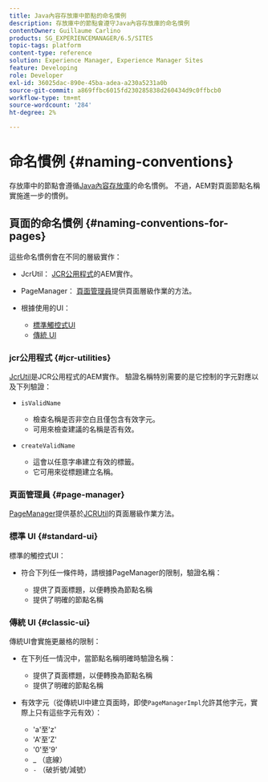 ```yaml
---
title: Java內容存放庫中節點的命名慣例
description: 存放庫中的節點會遵守Java內容存放庫的命名慣例
contentOwner: Guillaume Carlino
products: SG_EXPERIENCEMANAGER/6.5/SITES
topic-tags: platform
content-type: reference
solution: Experience Manager, Experience Manager Sites
feature: Developing
role: Developer
exl-id: 36025dac-890e-45ba-adea-a230a5231a0b
source-git-commit: a869ffbc6015fd230285838d260434d9c0ffbcb0
workflow-type: tm+mt
source-wordcount: '284'
ht-degree: 2%

---
```


# 命名慣例 {#naming-conventions}

存放庫中的節點會遵循[Java內容存放庫](/help/sites-developing/the-basics.md#java-content-repository)的命名慣例。 不過，AEM對頁面節點名稱實施進一步的慣例。

## 頁面的命名慣例 {#naming-conventions-for-pages}

這些命名慣例會在不同的層級實作：

* JcrUtil： [JCR公用程式](#jcr-utilities)的AEM實作。
* PageManager： [頁面管理員](#page-manager)提供頁面層級作業的方法。
* 根據使用的UI：

   * [標準觸控式UI](#standard-ui)
   * [傳統 UI](#classic-ui)

### jcr公用程式 {#jcr-utilities}

[JcrUtil](https://developer.adobe.com/experience-manager/reference-materials/6-5-lts/javadoc/index.html?com/day/cq/commons/jcr/JcrUtil.html)是JCR公用程式的AEM實作。 驗證名稱特別需要的是它控制的字元對應以及下列驗證：

* `isValidName`

   * 檢查名稱是否非空白且僅包含有效字元。
   * 可用來檢查建議的名稱是否有效。

* `createValidName`

   * 這會以任意字串建立有效的標籤。
   * 它可用來從標題建立名稱。

### 頁面管理員 {#page-manager}

[PageManager](https://developer.adobe.com/experience-manager/reference-materials/6-5-lts/javadoc/com/day/cq/wcm/api/PageManager.html)提供基於[JCRUtil](#jcr-utilities)的頁面層級作業方法。

### 標準 UI {#standard-ui}

標準的觸控式UI：

* 符合下列任一條件時，請根據PageManager的限制，驗證名稱：

   * 提供了頁面標題，以便轉換為節點名稱
   * 提供了明確的節點名稱

### 傳統 UI {#classic-ui}

傳統UI會實施更嚴格的限制：

* 在下列任一情況中，當節點名稱明確時驗證名稱：

   * 提供了頁面標題，以便轉換為節點名稱
   * 提供了明確的節點名稱

* 有效字元（從傳統UI中建立頁面時，即使`PageManagerImpl`允許其他字元，實際上只有這些字元有效）：

   * &#39;a&#39;至&#39;z&#39;
   * &#39;A&#39;至&#39;Z&#39;
   * &#39;0&#39;至&#39;9&#39;
   * _ （底線）
   * `-` （破折號/減號）
